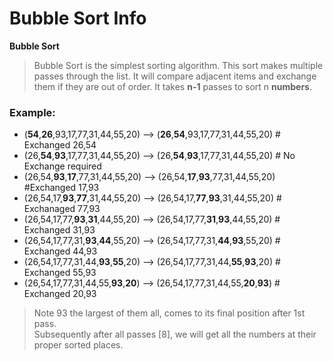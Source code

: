 # Bubble Sort Info

**Bubble Sort**
> Bubble Sort is the simplest sorting algorithm.
> This sort makes multiple passes through the list.
> It will compare adjacent items and exchange them if they are out of order.
> It takes __n-1__ passes to sort n __numbers__.

### Example:

- (**54**,**26**,93,17,77,31,44,55,20) --> (**26**,**54**,93,17,77,31,44,55,20) # Exchanged 26,54
- (26,**54**,**93**,17,77,31,44,55,20) --> (26,**54**,**93**,17,77,31,44,55,20) # No Exchange required
- (26,54,**93**,**17**,77,31,44,55,20) --> (26,54,**17**,**93**,77,31,44,55,20)  #Exchanged 17,93
- (26,54,17,**93**,**77**,31,44,55,20) --> (26,54,17,**77**,**93**,31,44,55,20) # Exchanaged 77,93
- (26,54,17,77,**93**,**31**,44,55,20) --> (26,54,17,77,**31**,**93**,44,55,20) # Exchanged 31,93
- (26,54,17,77,31,**93**,**44**,55,20) --> (26,54,17,77,31,**44**,**93**,55,20) # Exchanged 44,93
- (26,54,17,77,31,44,**93**,**55**,20) --> (26,54,17,77,31,44,**55**,**93**,20) # Exchanged 55,93
- (26,54,17,77,31,44,55,**93**,**20**) --> (26,54,17,77,31,44,55,**20**,**93**) # Exchanged 20,93

>Note 93 the largest of them all, comes to its final position after 1st pass.<br>
>Subsequently after all passes [8], we will get all the numbers at their proper sorted places.